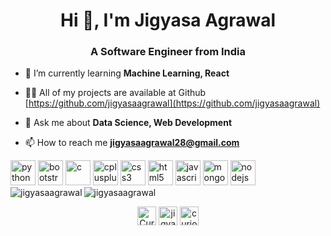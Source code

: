 <h1 align="center">Hi 👋, I'm Jigyasa Agrawal</h1>
<h3 align="center">A Software Engineer from India</h3>

- 🌱 I’m currently learning **Machine Learning, React**

- 👨‍💻 All of my projects are available at Github [https://github.com/jigyasaagrawal](https://github.com/jigyasaagrawal)

- 💬 Ask me about **Data Science, Web Development**

- 📫 How to reach me **jigyasaagrawal28@gmail.com**

<p align="left"><img 
src="https://devicons.github.io/devicon/devicon.git/icons/python/python-original.svg" alt="python" width="40" height="40"/> <img 
src="https://devicons.github.io/devicon/devicon.git/icons/bootstrap/bootstrap-plain.svg" alt="bootstrap" width="40" height="40"/> <img src="https://devicons.github.io/devicon/devicon.git/icons/c/c-original.svg" alt="c" width="40" height="40"/> <img src="https://devicons.github.io/devicon/devicon.git/icons/cplusplus/cplusplus-original.svg" alt="cplusplus" width="40" height="40"/> <img src="https://devicons.github.io/devicon/devicon.git/icons/css3/css3-original-wordmark.svg" alt="css3" width="40" height="40"/> <img 
src="https://devicons.github.io/devicon/devicon.git/icons/html5/html5-original-wordmark.svg" alt="html5" width="40" height="40"/> <img src="https://devicons.github.io/devicon/devicon.git/icons/javascript/javascript-original.svg" alt="javascript" width="40" height="40"/> <img src="https://devicons.github.io/devicon/devicon.git/icons/mongodb/mongodb-original-wordmark.svg" alt="mongodb" width="40" height="40"/> <img src="https://devicons.github.io/devicon/devicon.git/icons/nodejs/nodejs-original-wordmark.svg" alt="nodejs" width="40" height="40"/> <img </p><img align="left" src="https://github-readme-stats.vercel.app/api/top-langs/?username=jigyasaagrawal&layout=compact&hide=html" alt="jigyasaagrawal" />                                                                       
                                                                                                                                                                           
<img align="center" src="https://github-readme-stats.vercel.app/api?username=jigyasaagrawal&show_icons=true" alt="jigyasaagrawal" />

<p align="center">
<a href="https://twitter.com/Curiosi64485321" target="blank"><img align="center" src="https://cdn.jsdelivr.net/npm/simple-icons@3.0.1/icons/twitter.svg" alt="Curiosi64485321" height="30" width="30" /></a>
<a href="https://www.linkedin.com/in/jigyasaagrawal/" target="blank"><img align="center" src="https://cdn.jsdelivr.net/npm/simple-icons@3.0.1/icons/linkedin.svg" alt="jigyasaagrawal" height="30" width="30" /></a>
<a href="https://instagram.com/curiosity___28" target="blank"><img align="center" src="https://cdn.jsdelivr.net/npm/simple-icons@3.0.1/icons/instagram.svg" alt="curiosity___28" height="30" width="30" /></a>
</p>

